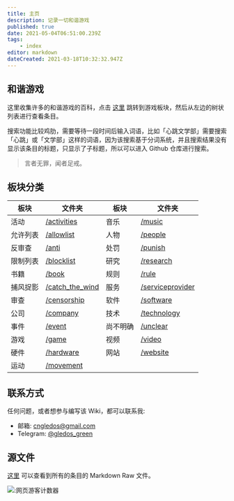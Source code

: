 ```yaml
---
title: 主页
description: 记录一切和谐游戏
published: true
date: 2021-05-04T06:51:00.239Z
tags:
    - index
editor: markdown
dateCreated: 2021-03-18T10:32:32.947Z
---
```


## 和谐游戏

这里收集许多的和谐游戏的百科，点击 [这里](/game/index.md) 跳转到游戏板块，然后从左边的树状列表进行查看条目。

搜索功能比较鸡肋，需要等待一段时间后输入词语，比如「心跳文学部」需要搜索「心跳」或「文学部」这样的词语，因为该搜索基于分词系统，并且搜索结果没有显示该条目的标题，只显示了子标题，所以可以进入 Github 仓库进行搜索。

> 言者无罪，闻者足戒。

## 板块分类

| 板块     | 文件夹                                      | 板块     | 文件夹                                        |
| -------- | ------------------------------------------- | -------- | --------------------------------------------- |
| 活动     | [/activities](/activities/index.md)         | 音乐     | [/music](/music/index.md)                     |
| 允许列表 | [/allowlist](/allowlist/index.md)           | 人物     | [/people](/people/index.md)                   |
| 反审查   | [/anti](/anti-censorship/index.md)          | 处罚     | [/punish](/punish/index.md)                   |
| 限制列表 | [/blocklist](/blocklist/index.md)           | 研究     | [/research](/research/index.md)               |
| 书籍     | [/book](/book/index.md)                     | 规则     | [/rule](/rule/index.md)                       |
| 捕风捉影 | [/catch_the_wind](/catch_the_wind/index.md) | 服务     | [/serviceprovider](/serviceprovider/index.md) |
| 审查     | [/censorship](/censorship/index.md)         | 软件     | [/software](/software/index.md)               |
| 公司     | [/company](/company/index.md)               | 技术     | [/technology](/technology/index.md)           |
| 事件     | [/event](/event/index.md)                   | 尚不明确 | [/unclear](/unclear/index.md)                 |
| 游戏     | [/game](/game/index.md)                     | 视频     | [/video](/video/index.md)                     |
| 硬件     | [/hardware](/hardware/index.md)             | 网站     | [/website](/website/index.md)                 |
| 运动     | [/movement](/movement/index.md)             |          |                                               |

## 联系方式

任何问题，或者想参与编写该 Wiki，都可以联系我:

+ 邮箱: cngledos@gmail.com
+ Telegram: [@gledos_green](https://t.me/gledos_green)

## 源文件

[这里](https://github.com/gledos/ggame) 可以查看到所有的条目的 Markdown Raw 文件。

![:网页游客计数器](https://count.getloli.com/get/@:ggame)

<!--

## Wiki的技术问题

由于对 mkdocs 不过熟悉，所以有一些条目会有问题，比如:

+ PDF 文件似乎不被 mkdocs 支持，无法被输出到 GitHub pages
+ TLS 已失效，正在修复

-->
